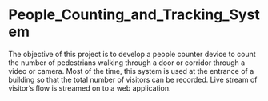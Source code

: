 # People_Counting_and_Tracking_System
The objective of this project is to develop a people counter device to count the number of pedestrians walking through a door or corridor through a video or camera. Most of the time, this system is used at the entrance of a building so that the total number of visitors can be recorded. Live stream of visitor’s flow is streamed on to a web application.
